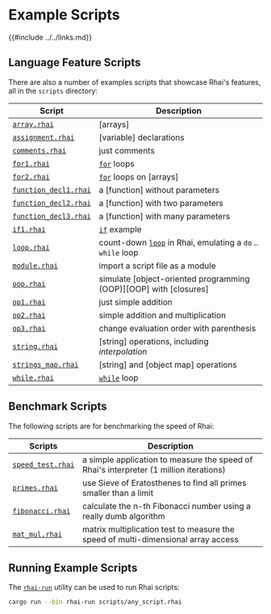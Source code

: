 Example Scripts
==============

{{#include ../../links.md}}

Language Feature Scripts
-----------------------

There are also a number of examples scripts that showcase Rhai's features, all in the `scripts` directory:

| Script                                                            | Description                                                                                 |
| ----------------------------------------------------------------- | ------------------------------------------------------------------------------------------- |
| [`array.rhai`]({{repoHome}}/scripts/array.rhai)                   | [arrays]                                                                                    |
| [`assignment.rhai`]({{repoHome}}/scripts/assignment.rhai)         | [variable] declarations                                                                     |
| [`comments.rhai`]({{repoHome}}/scripts/comments.rhai)             | just comments                                                                               |
| [`for1.rhai`]({{repoHome}}/scripts/for1.rhai)                     | [`for`]({{rootUrl}}/language/for.md) loops                                                  |
| [`for2.rhai`]({{repoHome}}/scripts/for2.rhai)                     | [`for`]({{rootUrl}}/language/for.md) loops on [arrays]                                      |
| [`function_decl1.rhai`]({{repoHome}}/scripts/function_decl1.rhai) | a [function] without parameters                                                             |
| [`function_decl2.rhai`]({{repoHome}}/scripts/function_decl2.rhai) | a [function] with two parameters                                                            |
| [`function_decl3.rhai`]({{repoHome}}/scripts/function_decl3.rhai) | a [function] with many parameters                                                           |
| [`if1.rhai`]({{repoHome}}/scripts/if1.rhai)                       | [`if`]({{rootUrl}}/language/if.md) example                                                  |
| [`loop.rhai`]({{repoHome}}/scripts/loop.rhai)                     | count-down [`loop`]({{rootUrl}}/language/loop.md) in Rhai, emulating a `do` .. `while` loop |
| [`module.rhai`]({{repoHome}}/scripts/module.rhai)                 | import a script file as a module                                                            |
| [`oop.rhai`]({{repoHome}}/scripts/oop.rhai)                       | simulate [object-oriented programming (OOP)][OOP] with [closures]                           |
| [`op1.rhai`]({{repoHome}}/scripts/op1.rhai)                       | just simple addition                                                                        |
| [`op2.rhai`]({{repoHome}}/scripts/op2.rhai)                       | simple addition and multiplication                                                          |
| [`op3.rhai`]({{repoHome}}/scripts/op3.rhai)                       | change evaluation order with parenthesis                                                    |
| [`string.rhai`]({{repoHome}}/scripts/string.rhai)                 | [string] operations, including _interpolation_                                              |
| [`strings_map.rhai`]({{repoHome}}/scripts/strings_map.rhai)       | [string] and [object map] operations                                                        |
| [`while.rhai`]({{repoHome}}/scripts/while.rhai)                   | [`while`]({{rootUrl}}/language/while.md) loop                                               |


Benchmark Scripts
----------------

The following scripts are for benchmarking the speed of Rhai:

| Scripts                                                   | Description                                                                            |
| --------------------------------------------------------- | -------------------------------------------------------------------------------------- |
| [`speed_test.rhai`]({{repoHome}}/scripts/speed_test.rhai) | a simple application to measure the speed of Rhai's interpreter (1 million iterations) |
| [`primes.rhai`]({{repoHome}}/scripts/primes.rhai)         | use Sieve of Eratosthenes to find all primes smaller than a limit                      |
| [`fibonacci.rhai`]({{repoHome}}/scripts/fibonacci.rhai)   | calculate the n-th Fibonacci number using a really dumb algorithm                      |
| [`mat_mul.rhai`]({{repoHome}}/scripts/mat_mul.rhai)       | matrix multiplication test to measure the speed of multi-dimensional array access      |


Running Example Scripts
----------------------

The [`rhai-run`](../bin.md) utility can be used to run Rhai scripts:

```sh
cargo run --bin rhai-run scripts/any_script.rhai
```
